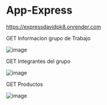 # App-Express
https://expressdavidpk8.onrender.com

GET Informacion grupo de Trabajo

![image](https://github.com/DavidPK8/App-Express/assets/127541791/fd9c292d-c3dc-4239-a3dd-83427fe41fdb)

GET Integrantes del grupo

![image](https://github.com/DavidPK8/App-Express/assets/127541791/d29d07b8-ae1e-4435-a8b1-537d442834b0)

GET Productos

![image](https://github.com/DavidPK8/App-Express/assets/127541791/2275cb5b-e09f-493e-97fe-c5b833163927)
